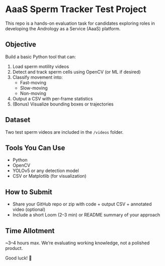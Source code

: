 # AaaS Sperm Tracker Test Project

This repo is a hands-on evaluation task for candidates exploring roles in developing the Andrology as a Service (AaaS) platform.

## Objective
Build a basic Python tool that can:
1. Load sperm motility videos
2. Detect and track sperm cells using OpenCV (or ML if desired)
3. Classify movement into:
   - Fast-moving
   - Slow-moving
   - Non-moving
4. Output a CSV with per-frame statistics
5. (Bonus) Visualize bounding boxes or trajectories

## Dataset
Two test sperm videos are included in the `/videos` folder.

## Tools You Can Use
- Python
- OpenCV
- YOLOv5 or any detection model
- CSV or Matplotlib (for visualization)

## How to Submit
- Share your GitHub repo or zip with code + output CSV + annotated video (optional)
- Include a short Loom (2–3 min) or README summary of your approach

## Time Allotment
~3–4 hours max. We’re evaluating working knowledge, not a polished product.

Good luck! 🚀
